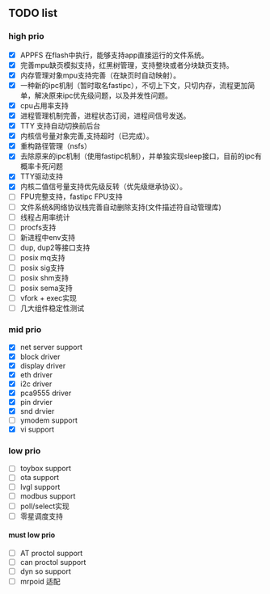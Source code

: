 

## TODO list
### high prio
* [x] APPFS 在flash中执行，能够支持app直接运行的文件系统。
* [x] 完善mpu缺页模拟支持，红黑树管理，支持整块或者分块缺页支持。
* [x] 内存管理对象mpu支持完善（在缺页时自动映射）。
* [x] 一种新的ipc机制（暂时取名fastipc），不切上下文，只切内存，流程更加简单，解决原来ipc优先级问题，以及并发性问题。
* [x] cpu占用率支持
* [x] 进程管理机制完善，进程状态订阅，进程间信号发送。
* [x] TTY 支持自动切换前后台
* [x] 内核信号量对象完善,支持超时（已完成）。
* [x] 重构路径管理（nsfs）
* [x] 去除原来的ipc机制（使用fastipc机制），并单独实现sleep接口，目前的ipc有概率卡死问题
* [x] TTY驱动支持
* [x] 内核二值信号量支持优先级反转（优先级继承协议）。
* [ ] FPU完整支持，fastipc FPU支持
* [ ] 文件系统&网络协议栈完善自动删除支持(文件描述符自动管理库)
* [ ] 线程占用率统计
* [ ] procfs支持
* [ ] 新进程中env支持
* [ ] dup, dup2等接口支持
* [ ] posix mq支持
* [ ] posix sig支持
* [ ] posix shm支持
* [ ] posix sema支持
* [ ] vfork + exec实现
* [ ] 几大组件稳定性测试
### mid prio
* [x] net server support
* [x] block driver
* [x] display driver
* [x] eth driver
* [x] i2c driver
* [x] pca9555 driver
* [x] pin drvier
* [x] snd drvier
* [ ] ymodem support
* [x] vi support
### low prio
- [ ] toybox support
- [ ] ota support
- [ ] lvgl support
- [ ] modbus support
- [ ] poll/select实现
- [ ] 零星调度支持

#### must low prio
- [ ] AT proctol support
- [ ] can proctol support
- [ ] dyn so support
- [ ] mrpoid 适配

